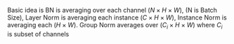Basic idea is BN is averaging over each channel $(N \times H \times W)$, (N is Batch Size), Layer Norm is averaging each instance $(C \times H \times W)$, Instance Norm is averaging each $(H \times W)$. Group Norm averages over $(C_i \times H \times W)$ where $C_i$ is subset of channels
